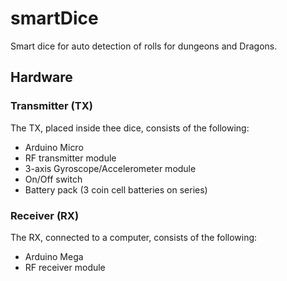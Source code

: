 # smartDice
Smart dice for auto detection of rolls for dungeons and Dragons.

## Hardware

### Transmitter (TX)
The TX, placed inside thee dice, consists of the following:
- Arduino Micro
- RF transmitter module
- 3-axis Gyroscope/Accelerometer module
- On/Off switch
- Battery pack (3 coin cell batteries on series)

### Receiver (RX)
The RX, connected to a computer, consists of the following:
- Arduino Mega
- RF receiver module